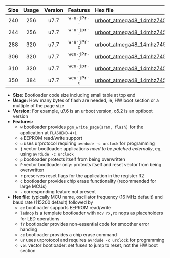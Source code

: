 |Size|Usage|Version|Features|Hex file|
|:-:|:-:|:-:|:-:|:--|
|240|256|u7.7|`w-u-jPr--`|[urboot_atmega48_14mhz7456_38400bps_lednop_ur_vbl.hex](https://raw.githubusercontent.com/stefanrueger/urboot.hex/main/mcus/atmega48/fcpu_14mhz7456/38400_bps/urboot_atmega48_14mhz7456_38400bps_lednop_ur_vbl.hex)|
|244|256|u7.7|`w-u-jpr--`|[urboot_atmega48_14mhz7456_38400bps_lednop_fr_ur_vbl.hex](https://raw.githubusercontent.com/stefanrueger/urboot.hex/main/mcus/atmega48/fcpu_14mhz7456/38400_bps/urboot_atmega48_14mhz7456_38400bps_lednop_fr_ur_vbl.hex)|
|288|320|u7.7|`w-u-jPr-c`|[urboot_atmega48_14mhz7456_38400bps_lednop_fr_ce_ur_vbl.hex](https://raw.githubusercontent.com/stefanrueger/urboot.hex/main/mcus/atmega48/fcpu_14mhz7456/38400_bps/urboot_atmega48_14mhz7456_38400bps_lednop_fr_ce_ur_vbl.hex)|
|306|320|u7.7|`weu-jPr--`|[urboot_atmega48_14mhz7456_38400bps_ee_lednop_ur_vbl.hex](https://raw.githubusercontent.com/stefanrueger/urboot.hex/main/mcus/atmega48/fcpu_14mhz7456/38400_bps/urboot_atmega48_14mhz7456_38400bps_ee_lednop_ur_vbl.hex)|
|310|320|u7.7|`weu-jpr--`|[urboot_atmega48_14mhz7456_38400bps_ee_lednop_fr_ur_vbl.hex](https://raw.githubusercontent.com/stefanrueger/urboot.hex/main/mcus/atmega48/fcpu_14mhz7456/38400_bps/urboot_atmega48_14mhz7456_38400bps_ee_lednop_fr_ur_vbl.hex)|
|350|384|u7.7|`weu-jPr-c`|[urboot_atmega48_14mhz7456_38400bps_ee_lednop_fr_ce_ur_vbl.hex](https://raw.githubusercontent.com/stefanrueger/urboot.hex/main/mcus/atmega48/fcpu_14mhz7456/38400_bps/urboot_atmega48_14mhz7456_38400bps_ee_lednop_fr_ce_ur_vbl.hex)|

- **Size:** Bootloader code size including small table at top end
- **Usage:** How many bytes of flash are needed, ie, HW boot section or a multiple of the page size
- **Version:** For example, u7.6 is an urboot version, o5.2 is an optiboot version
- **Features:**
  + `w` bootloader provides `pgm_write_page(sram, flash)` for the application at `FLASHEND-4+1`
  + `e` EEPROM read/write support
  + `u` uses urprotocol requiring `avrdude -c urclock` for programming
  + `j` vector bootloader: applications *need to be patched externally*, eg, using `avrdude -c urclock`
  + `p` bootloader protects itself from being overwritten
  + `P` vector bootloader only: protects itself and reset vector from being overwritten
  + `r` preserves reset flags for the application in the register R2
  + `c` bootloader provides chip erase functionality (recommended for large MCUs)
  + `-` corresponding feature not present
- **Hex file:** typically MCU name, oscillator frequency (16 MHz default) and baud rate (115200 default) followed by
  + `ee` bootloader supports EEPROM read/write
  + `lednop` is a template bootloader with `mov rx,rx` nops as placeholders for LED operations
  + `fr` bootloader provides non-essential code for smoother error handing
  + `ce` bootloader provides a chip erase command
  + `ur` uses urprotocol and requires `avrdude -c urclock` for programming
  + `vbl` vector bootloader: set fuses to jump to reset, not the HW boot section
